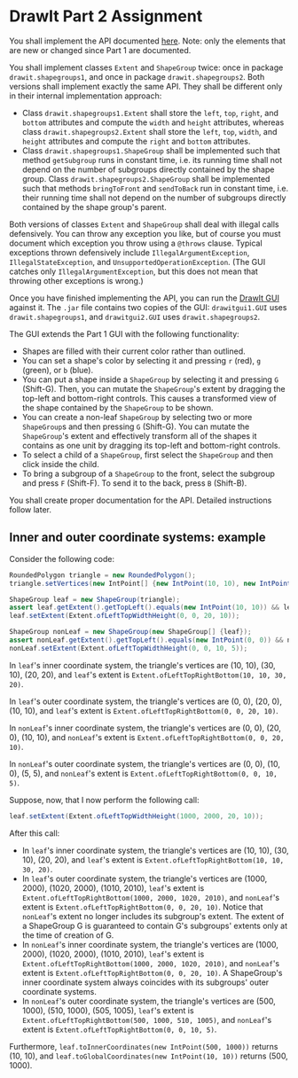 # DrawIt Part 2 Assignment

You shall implement the API documented [here](https://btj.github.io/drawit_part2_docs/index.html).
Note: only the elements that are new or changed since Part 1 are documented.

You shall implement classes `Extent` and `ShapeGroup` twice: once in package `drawit.shapegroups1`, and once in package `drawit.shapegroups2`. Both versions shall implement exactly the same API. They shall be different only in their internal implementation approach:
- Class `drawit.shapegroups1.Extent` shall store the `left`, `top`, `right`, and `bottom` attributes and compute the `width` and `height` attributes, whereas class `drawit.shapegroups2.Extent` shall store the `left`, `top`, `width`, and `height` attributes and compute the `right` and `bottom` attributes.
- Class `drawit.shapegroups1.ShapeGroup` shall be implemented such that method `getSubgroup` runs in constant time, i.e. its running time shall not depend on the number of subgroups directly contained by the shape group. Class `drawit.shapegroups2.ShapeGroup` shall be implemented such that methods `bringToFront` and `sendToBack` run in constant time, i.e. their running time shall not depend on the number of subgroups directly contained by the shape group's parent.

Both versions of classes `Extent` and `ShapeGroup` shall deal with illegal calls defensively. You can throw any exception you like, but of course you must document which exception you throw using a `@throws` clause. Typical exceptions thrown defensively include `IllegalArgumentException`, `IllegalStateException`, and `UnsupportedOperationException`. (The GUI catches only `IllegalArgumentException`, but this does not mean that throwing other exceptions is wrong.)

Once you have finished implementing the API, you can run the [DrawIt GUI](https://github.com/btj/drawit_part2/releases/download/1/drawitgui_part2.jar) against it. The `.jar` file contains two copies of the GUI: `drawitgui1.GUI` uses `drawit.shapegroups1`, and `drawitgui2.GUI` uses `drawit.shapegroups2`.

The GUI extends the Part 1 GUI with the following functionality:
- Shapes are filled with their current color rather than outlined.
- You can set a shape's color by selecting it and pressing `r` (red), `g` (green), or `b` (blue).
- You can put a shape inside a `ShapeGroup` by selecting it and pressing `G` (Shift-G). Then, you can mutate the `ShapeGroup`'s extent by dragging the top-left and bottom-right controls. This causes a transformed view of the shape contained by the `ShapeGroup` to be shown.
- You can create a non-leaf `ShapeGroup` by selecting two or more `ShapeGroup`s and then pressing `G` (Shift-G). You can mutate the `ShapeGroup`'s extent and effectively transform all of the shapes it contains as one unit by dragging its top-left and bottom-right controls.
- To select a child of a `ShapeGroup`, first select the `ShapeGroup` and then click inside the child.
- To bring a subgroup of a `ShapeGroup` to the front, select the subgroup and press `F` (Shift-F). To send it to the back, press `B` (Shift-B).

You shall create proper documentation for the API. Detailed instructions follow later.

## Inner and outer coordinate systems: example

Consider the following code:
```java
RoundedPolygon triangle = new RoundedPolygon();
triangle.setVertices(new IntPoint[] {new IntPoint(10, 10), new IntPoint(30, 10), new IntPoint(20, 20)});

ShapeGroup leaf = new ShapeGroup(triangle);
assert leaf.getExtent().getTopLeft().equals(new IntPoint(10, 10)) && leaf.getExtent().getBottomRight().equals(new IntPoint(30, 20));
leaf.setExtent(Extent.ofLeftTopWidthHeight(0, 0, 20, 10));

ShapeGroup nonLeaf = new ShapeGroup(new ShapeGroup[] {leaf});
assert nonLeaf.getExtent().getTopLeft().equals(new IntPoint(0, 0)) && nonLeaf.getExtent().getBottomRight().equals(new IntPoint(20, 10));
nonLeaf.setExtent(Extent.ofLeftTopWidthHeight(0, 0, 10, 5));
```

In `leaf`'s inner coordinate system, the triangle's vertices are (10, 10), (30, 10), (20, 20), and `leaf`'s extent is `Extent.ofLeftTopRightBottom(10, 10, 30, 20)`.

In `leaf`'s outer coordinate system, the triangle's vertices are (0, 0), (20, 0), (10, 10), and `leaf`'s extent is `Extent.ofLeftTopRightBottom(0, 0, 20, 10)`.

In `nonLeaf`'s inner coordinate system, the triangle's vertices are (0, 0), (20, 0), (10, 10), and `nonLeaf`'s extent is `Extent.ofLeftTopRightBottom(0, 0, 20, 10)`.

In `nonLeaf`'s outer coordinate system, the triangle's vertices are (0, 0), (10, 0), (5, 5), and `nonLeaf`'s extent is `Extent.ofLeftTopRightBottom(0, 0, 10, 5)`.

Suppose, now, that I now perform the following call:

```java
leaf.setExtent(Extent.ofLeftTopWidthHeight(1000, 2000, 20, 10));
```

After this call:
- In `leaf`'s inner coordinate system, the triangle's vertices are (10, 10), (30, 10), (20, 20), and `leaf`'s extent is `Extent.ofLeftTopRightBottom(10, 10, 30, 20)`.
- In `leaf`'s outer coordinate system, the triangle's vertices are (1000, 2000), (1020, 2000), (1010, 2010), `leaf`'s extent is `Extent.ofLeftTopRightBottom(1000, 2000, 1020, 2010)`, and `nonLeaf`'s extent is `Extent.ofLeftTopRightBottom(0, 0, 20, 10)`. Notice that `nonLeaf`'s extent no longer includes its subgroup's extent. The extent of a ShapeGroup G is guaranteed to contain G's subgroups' extents only at the time of creation of G.
- In `nonLeaf`'s inner coordinate system, the triangle's vertices are (1000, 2000), (1020, 2000), (1010, 2010), `leaf`'s extent is `Extent.ofLeftTopRightBottom(1000, 2000, 1020, 2010)`, and `nonLeaf`'s extent is `Extent.ofLeftTopRightBottom(0, 0, 20, 10)`. A ShapeGroup's inner coordinate system always coincides with its subgroups' outer coordinate systems.
- In `nonLeaf`'s outer coordinate system, the triangle's vertices are (500, 1000), (510, 1000), (505, 1005), `leaf`'s extent is `Extent.ofLeftTopRightBottom(500, 1000, 510, 1005)`, and `nonLeaf`'s extent is `Extent.ofLeftTopRightBottom(0, 0, 10, 5)`.

Furthermore, `leaf.toInnerCoordinates(new IntPoint(500, 1000))` returns (10, 10), and `leaf.toGlobalCoordinates(new IntPoint(10, 10))` returns (500, 1000).

